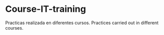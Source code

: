 # Course-IT-training
Practicas realizada en diferentes cursos. Practices carried out in different courses.
